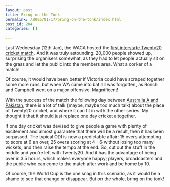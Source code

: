 ```yaml
---
layout: post
title: Bring on the Tonk
permalink: /2005/01/17/bring-on-the-tonk/index.html
post_id: 204
categories: []

---
```


 Last Wednesday (12th Jan), the <span class="caps">WACA</span> hosted the <a href="http://aus.cricinfo.com/db/ARCHIVE/2004-05/AUS_LOCAL/OTHERS/WA_VIC_12JAN2005.html">first interstate Twenty20 cricket match</a>. And it was truly astounding. 20,000 people showed up, surprising the organisers somewhat, as they had to let people actually sit on the grass and let the public into the members area. What a corker of a match!

Of course, it would have been better if Victoria could have scraped together some more runs, but when WA came into bat all was forgotten, as Ronchi and Campbell went on a major offensive. Magnificent!

With the success of the match the following day between <a href="http://aus.cricinfo.com/db/ARCHIVE/2004-05/PAK_IN_AUS/SCORECARDS/PAK_AUS-A_13JAN2005.html">Australia A and Pakistan</a>, there is a lot of talk (maybe, maybe too much talk) about the place of Twenty20 cricket, and where it can fit in with the other series. My thought it that it should just replace one day cricket altogether.

If one day cricket was devised to give people a game with plenty of excitement and almost guarantee that there will be a result, then it has been surpassed. The typical <span class="caps">ODI</span> is now a predictable affair: 15 overs attempting to score at 6 an over, 25 overs scoring at 4 - 6 without losing too many wickets, and then raise the tempo at the end. So, cut out the stuff in the middle and you're left with Twenty20. And it has the advantage of being over in 3.5 hours, which makes everyone happy; players, broadcasters and the public who can come to the match after work and be home by 10.

Of course, the World Cup is the one  snag in this scenario, as it would be a shame to see that change or disappear. But on the whole, bring on the tonk!

